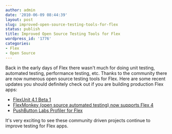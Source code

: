 ```yaml
---
author: admin
date: '2010-06-09 08:44:39'
layout: post
slug: improved-open-source-testing-tools-for-flex
status: publish
title: Improved Open Source Testing Tools for Flex
wordpress_id: '1776'
categories:
- Flex
- Open Source
---
```


Back in the early days of Flex there wasn't much for doing unit testing,
automated testing, performance testing, etc. Thanks to the community there are
now numerous open source testing tools for Flex. Here are some recent updates
you should definitely check out if you are building production Flex apps:

  * [FlexUnit 4.1 Beta 1](http://www.flexunit.org/?p=62)
  * [FlexMonkey (open source automated testing) now supports Flex 4](http://flexmonkey.org/wordpress/2010/05/11/flex-4-support-now-available-from-flexmonkey-gorilla-logic/)
  * [PushButton Labs Profiler for Flex](http://pushbuttonengine.com/2010/06/pushbutton-labs-profiler-open-sourced/)
  
It's very exciting to see these community driven projects continue to improve
testing for Flex apps.

